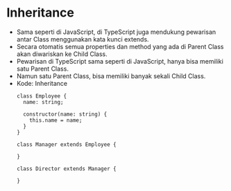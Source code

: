 # Inheritance
* Sama seperti di JavaScript, di TypeScript juga mendukung pewarisan antar Class menggunakan kata kunci extends.
* Secara otomatis semua properties dan method yang ada di Parent Class akan diwariskan ke Child Class.
* Pewarisan di TypeScript sama seperti di JavaScript, hanya bisa memiliki satu Parent Class.
* Namun satu Parent Class, bisa memiliki banyak sekali Child Class.
* Kode: Inheritance
  ```TSX
  class Employee {
    name: string;

    constructor(name: string) {
      this.name = name;
    }
  }

  class Manager extends Employee {

  }

  class Director extends Manager {
    
  }
  ```